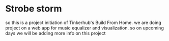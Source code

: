 # Strobe storm
so this is a project initiation of Tinkerhub's Build From Home.
we are doing project on a web app for music equalizer and visualization.
so on upcoming days we will be adding more info on this project
